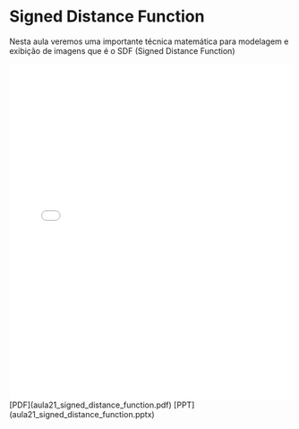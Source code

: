 # Signed Distance Function

Nesta aula veremos uma importante técnica matemática para modelagem e exibição de imagens que é o SDF (Signed Distance Function)

<embed height="600" src="aula21_signed_distance_function.pdf" type="application/pdf" width="100%">
[PDF](aula21_signed_distance_function.pdf)
[PPT](aula21_signed_distance_function.pptx)
